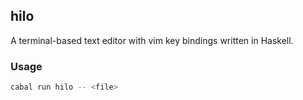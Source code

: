 ## hilo
A terminal-based text editor with vim key bindings written in Haskell.

### Usage
```bash
cabal run hilo -- <file>
```

